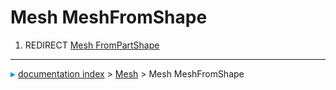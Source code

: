 # Mesh MeshFromShape
1.  REDIRECT [Mesh FromPartShape](Mesh_FromPartShape.md)



---
![](images/Right_arrow.png) [documentation index](../README.md) > [Mesh](Mesh_Workbench.md) > Mesh MeshFromShape
